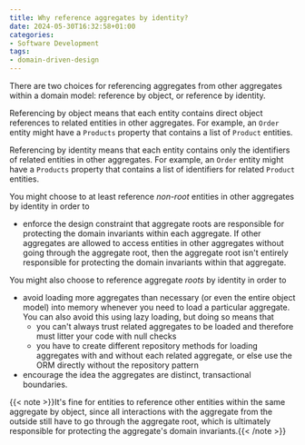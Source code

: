 ```yaml
---
title: Why reference aggregates by identity?
date: 2024-05-30T16:32:58+01:00
categories:
- Software Development
tags:
- domain-driven-design
---
```


There are two choices for referencing aggregates from other aggregates within a domain model: reference by object, or reference by identity.

Referencing by object means that each entity contains direct object references to related entities in other aggregates. For example, an `Order` entity might have a `Products` property that contains a list of `Product` entities.

Referencing by identity means that each entity contains only the identifiers of related entities in other aggregates. For example, an `Order` entity might have a `Products` property that contains a list of identifiers for related `Product` entities.

You might choose to at least reference *non-root* entities in other aggregates by identity in order to

* enforce the design constraint that aggregate roots are responsible for protecting the domain invariants within each aggregate. If other aggregates are allowed to access entities in other aggregates without going through the aggregate root, then the aggregate root isn't entirely responsible for protecting the domain invariants within that aggregate.

You might also choose to reference aggregate *roots* by identity in order to

* avoid loading more aggregates than necessary (or even the entire object model) into memory whenever you need to load a particular aggregate. You can also avoid this using lazy loading, but doing so means that
  * you can't always trust related aggregates to be loaded and therefore must litter your code with null checks
  * you have to create different repository methods for loading aggregates with and without each related aggregate, or else use the ORM directly without the repository pattern
* encourage the idea the aggregates are distinct, transactional boundaries.

{{\< note >}}It's fine for entities to reference other entities within the same aggregate by object, since all interactions with the aggregate from the outside still have to go through the aggregate root, which is ultimately responsible for protecting the aggregate's domain invariants.{{\< /note >}}

